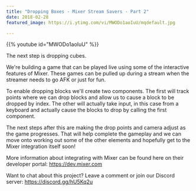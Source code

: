 ```yaml
---
title: "Dropping Boxes - Mixer Stream Savers - Part 2"
date: 2018-02-28
featured_image: https://i.ytimg.com/vi/MWODo1aoIuU/mqdefault.jpg

---
```


{{% youtube id="MWODo1aoIuU" %}}

The next step is dropping cubes.

We're building a game that can be played live using some of the interactive features of Mixer. These games can be pulled up during a stream when the streamer needs to go AFK or just for fun.

To enable dropping blocks we'll create two components. The first will track points where we can drop blocks and allow us to cause a block to be dropped by index. The other will actually take input, in this case from a keyboard and actually cause the blocks to drop by calling the first component.

The next steps after this are making the drop points and camera adjust as the game progresses. That will help complete the gameplay and we can move onto working out some of the other elements and hopefully get to the Mixer integration itself soon!

More information about integrating with Mixer can be found here on their developer portal: https://dev.mixer.com

Want to chat about this project? Leave a comment or join our Discord server: https://discord.gg/hU5Kq2u